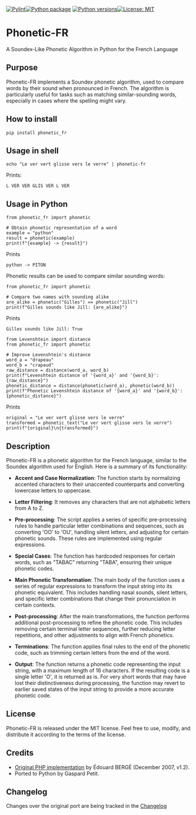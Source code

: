 [![Pylint](https://github.com/gaspardpetit/phonetic_fr-py/actions/workflows/pylint.yml/badge.svg)](https://github.com/gaspardpetit/phonetic_fr-py/actions/workflows/pylint.yml)[![Python package](https://github.com/gaspardpetit/phonetic_fr-py/actions/workflows/python-package.yml/badge.svg)](https://github.com/gaspardpetit/phonetic_fr-py/actions/workflows/python-package.yml)
[![Python versions](https://img.shields.io/pypi/pyversions/phonetic_fr.svg)](https://pypi.org/project/phonetic_fr/)[![License: MIT](https://img.shields.io/badge/License-MIT-yellow.svg)](https://opensource.org/licenses/MIT)


# Phonetic-FR
A Soundex-Like Phonetic Algorithm in Python for the French Language

## Purpose
Phonetic-FR implements a Soundex phonetic algorithm, used to compare words by their sound when pronounced in French. The algorithm is particularly useful for tasks such as matching similar-sounding words, especially in cases where the spelling might vary.

## How to install
```{bash}
pip install phonetic_fr
```

## Usage in shell
```{bash}
echo "Le ver vert glisse vers le verre" | phonetic-fr
```
Prints:
```{bash}
L VER VER GLIS VER L VER
```

## Usage in Python
```{py}
from phonetic_fr import phonetic

# Obtain phonetic representation of a word
example = "python"
result = phonetic(example)
print(f"{example} -> {result}")
```

Prints
```
python -> PITON
```

Phonetic results can be used to compare similar sounding words:

```{py}
from phonetic_fr import phonetic

# Compare two names with sounding alike
are_alike = phonetic("Gilles") == phonetic("Jill")
print(f"Gilles sounds like Jill: {are_alike}")
```

Prints
```
Gilles sounds like Jill: True
```

```{py}
from Levenshtein import distance
from phonetic_fr import phonetic

# Improve Levenshtein's distance
word_a = "drapeau"
word_b = "crapaud"
raw_distance = distance(word_a, word_b)
print(f"Levenshtein distance of '{word_a}' and '{word_b}': {raw_distance}")
phonetic_distance = distance(phonetic(word_a), phonetic(word_b))
print(f"Phonetic Levenshtein distance of '{word_a}' and '{word_b}': {phonetic_distance}")
```

Prints
```
original = "Le ver vert glisse vers le verre"
transformed = phonetic_text("Le ver vert glisse vers le verre")
print(f"{original}\n{transformed}")
```

## Description
Phonetic-FR is a phonetic algorithm for the French language, similar to the Soundex algorithm used for English. Here is a summary of its functionality:

- **Accent and Case Normalization**: The function starts by normalizing accented characters to their unaccented counterparts and converting lowercase letters to uppercase.

- **Letter Filtering**: It removes any characters that are not alphabetic letters from A to Z.

- **Pre-processing**: The script applies a series of specific pre-processing rules to handle particular letter combinations and sequences, such as converting 'OO' to 'OU', handling silent letters, and adjusting for certain phonetic sounds. These rules are implemented using regular expressions.

- **Special Cases**: The function has hardcoded responses for certain words, such as "TABAC" returning "TABA", ensuring their unique phonetic codes.

- **Main Phonetic Transformation**: The main body of the function uses a series of regular expressions to transform the input string into its phonetic equivalent. This includes handling nasal sounds, silent letters, and specific letter combinations that change their pronunciation in certain contexts.

- **Post-processing**: After the main transformations, the function performs additional post-processing to refine the phonetic code. This includes removing certain terminal letter sequences, further reducing letter repetitions, and other adjustments to align with French phonetics.

- **Terminations**: The function applies final rules to the end of the phonetic code, such as trimming certain letters from the end of the word.

- **Output**: The function returns a phonetic code representing the input string, with a maximum length of 16 characters. If the resulting code is a single letter 'O', it is returned as is. For very short words that may have lost their distinctiveness during processing, the function may revert to earlier saved states of the input string to provide a more accurate phonetic code.

## License

Phonetic-FR is released under the MIT license. Feel free to use, modify, and distribute it according to the terms of the license.

## Credits

- [Original PHP implementation](https://github.com/EdouardBERGE/phonetic) by Édouard BERGÉ (December 2007, v1.2).
- Ported to Python by Gaspard Petit.

## Changelog

Changes over the original port are being tracked in the [Changelog](CHANGELOG.md)

